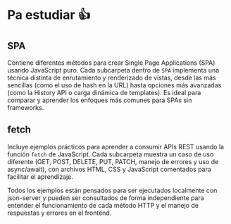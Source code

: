 # Pa estudiar 👍

## SPA
Contiene diferentes métodos para crear Single Page Applications (SPA) usando JavaScript puro. Cada subcarpeta dentro de `SPA` implementa una técnica distinta de enrutamiento y renderizado de vistas, desde las más sencillas (como el uso de hash en la URL) hasta opciones más avanzadas (como la History API o carga dinámica de templates). Es ideal para comparar y aprender los enfoques más comunes para SPAs sin frameworks.

## fetch
Incluye ejemplos prácticos para aprender a consumir APIs REST usando la función `fetch` de JavaScript. Cada subcarpeta muestra un caso de uso diferente (GET, POST, DELETE, PUT, PATCH, manejo de errores y uso de async/await), con archivos HTML, CSS y JavaScript comentados para facilitar el aprendizaje.

Todos los ejemplos están pensados para ser ejecutados localmente con json-server y pueden ser consultados de forma independiente para entender el funcionamiento de cada método HTTP y el manejo de respuestas y errores en el frontend.

